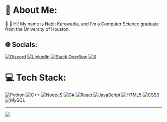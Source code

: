 # 💫 About Me:
👋 👋 Hi! My name is Nabit Karowadia, and I'm a Computer Science graduate from the University of Houston.

## 🌐 Socials:
[![Discord](https://img.shields.io/badge/Discord-%237289DA.svg?logo=discord&logoColor=white)](https://discord.gg/https://discord.gg/TnHfnKQEJq) [![LinkedIn](https://img.shields.io/badge/LinkedIn-%230077B5.svg?logo=linkedin&logoColor=white)](https://linkedin.com/in/www.linkedin.com/in/nabit-karowadia-848376224) [![Stack Overflow](https://img.shields.io/badge/-Stackoverflow-FE7A16?logo=stack-overflow&logoColor=white)](https://stackoverflow.com/users/nabit23) [![X](https://img.shields.io/badge/X-black.svg?logo=X&logoColor=white)](https://x.com/nabit23) 

# 💻 Tech Stack:
 ![Python](https://img.shields.io/badge/python-3670A0?style=for-the-badge&logo=python&logoColor=ffdd54) ![C++](https://img.shields.io/badge/c++-%2300599C.svg?style=for-the-badge&logo=c%2B%2B&logoColor=white) ![NodeJS](https://img.shields.io/badge/node.js-6DA55F?style=for-the-badge&logo=node.js&logoColor=white) ![C#](https://img.shields.io/badge/c%23-%23239120.svg?style=for-the-badge&logo=csharp&logoColor=white) ![React](https://img.shields.io/badge/react-%2320232a.svg?style=for-the-badge&logo=react&logoColor=%2361DAFB) ![JavaScript](https://img.shields.io/badge/javascript-%23323330.svg?style=for-the-badge&logo=javascript&logoColor=%23F7DF1E) ![HTML5](https://img.shields.io/badge/html5-%23E34F26.svg?style=for-the-badge&logo=html5&logoColor=white) ![CSS3](https://img.shields.io/badge/css3-%231572B6.svg?style=for-the-badge&logo=css3&logoColor=white) ![MySQL](https://img.shields.io/badge/mysql-%2300000f.svg?style=for-the-badge&logo=mysql&logoColor=white)


---
[![](https://visitcount.itsvg.in/api?id=nabit23&icon=0&color=0)](https://visitcount.itsvg.in)

<!-- Proudly created with GPRM ( https://gprm.itsvg.in ) -->

